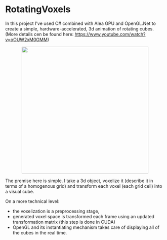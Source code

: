 # RotatingVoxels

In this project I've used C# combined with Alea GPU and OpenGL.Net to create a simple, hardware-accelerated, 3d animation of rotating cubes. (More details cen be found here: https://www.youtube.com/watch?v=oOUW2xM0GMM)

<p align="center">
  <img src="https://github.com/TomaszRewak/RotatingVoxels/blob/master/About/rotating-voxels.gif?raw=true" width=400/>
</p>

The premise here is simple. I take a 3d object, voxelize it (describe it in terms of a homogenous grid) and transform each voxel (each grid cell) into a visual cube.

On a more technical level:
- the voxelization is a preprocessing stage,
- generated voxel space is transformed each frame using an updated transformation matrix (this step is done in CUDA)
- OpenGL and its instantiating mechanism takes care of displaying all of the cubes in the real time.

